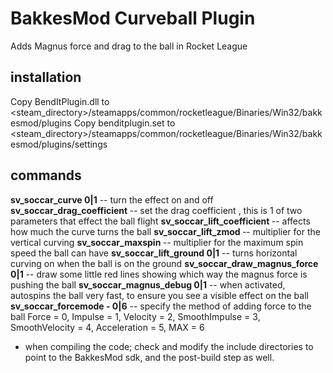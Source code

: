 # BakkesMod Curveball Plugin
Adds Magnus force and drag to the ball in Rocket League

## installation

Copy BendItPlugin.dll to <steam_directory>/steamapps/common/rocketleague/Binaries/Win32/bakkesmod/plugins
Copy benditplugin.set to <steam_directory>/steamapps/common/rocketleague/Binaries/Win32/bakkesmod/plugins/settings

## commands

**sv_soccar_curve 0|1**   -- turn the effect on and off
**sv_soccar_drag_coefficient <float>**  -- set the drag coefficient , this is 1 of two parameters that effect the ball flight
**sv_soccar_lift_coefficient <float>** -- affects how much the curve turns the ball
**sv_soccar_lift_zmod <float>** -- multiplier for the vertical curving
**sv_soccar_maxspin <float>** -- multiplier for the maximum spin speed the ball can have
**sv_soccar_lift_ground 0|1** -- turns horizontal curving on when the ball is on the ground
**sv_soccar_draw_magnus_force 0|1** -- draw some little red lines showing which way the magnus force is pushing the ball
**sv_soccar_magnus_debug 0|1** -- when activated, autospins the ball very fast, to ensure you see a visible effect on the ball
**sv_soccar_forcemode - 0|6** -- specify the method of adding force to the ball
    Force                                    = 0,
    Impulse                                  = 1,
    Velocity                                 = 2,
    SmoothImpulse                            = 3,
    SmoothVelocity                           = 4,
    Acceleration                             = 5,
    MAX                                      = 6


- when compiling the code; check and modify the include directories to point to the BakkesMod sdk, and the post-build step as well.

